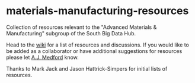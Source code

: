 # materials-manufacturing-resources
Collection of resources relevant to the "Advanced Materials &amp; Manufacturing" subgroup of the South Big Data Hub.

Head to the [wiki](https://github.com/ajmedford/materials-manufacturing-resources/wiki) for a list of resources and discussions. If you would like to be added as a collaborator or have additional suggestions for resources please let [A.J. Medford](mailto:andrew.medford@chbe.gatech.edu) know.

Thanks to Mark Jack and Jason Hattrick-Simpers for initial lists of resources.
